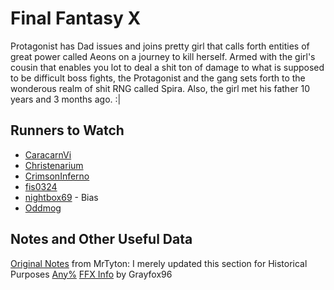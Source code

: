 # Final Fantasy X

Protagonist has Dad issues and joins pretty girl that calls forth entities of great power called Aeons on a journey to kill herself. Armed with the girl's cousin that enables you lot to deal a shit ton of damage to what is supposed to be difficult boss fights, the Protagonist and the gang sets forth to the wonderous realm of shit RNG called Spira. Also, the girl met his father 10 years and 3 months ago. :| 

## Runners to Watch

  * [CaracarnVi][4]
  * [Christenarium][5]
  * [CrimsonInferno][6]
  * [fis0324][7]
  * [nightbox69][8] - Bias
  * [Oddmog][9]

## Notes and Other Useful Data

  [Original Notes][1] from MrTyton: I merely updated this section for Historical Purposes
  [Any%][2]
  [FFX Info][3] by Grayfox96

  [1]: https://bit.ly/ffx-any
  [2]: https://github.com/nightbox69/Speedruns/blob/master/Games/Final%20Fantasy%20X/FFX_Any_%20-%20Single%20Column.pdf
  [3]: https://grayfox96.github.io/FFX-Info/
  [4]: https://www.twitch.tv/caracarnvi
  [5]: https://www.twitch.tv/christenarium/
  [6]: https://www.twitch.tv/crimsoninferno9
  [7]: https://www.twitch.tv/fis0324
  [8]: https://www.twitch.tv/nightbox69
  [9]: https://www.twitch.tv/oddmog